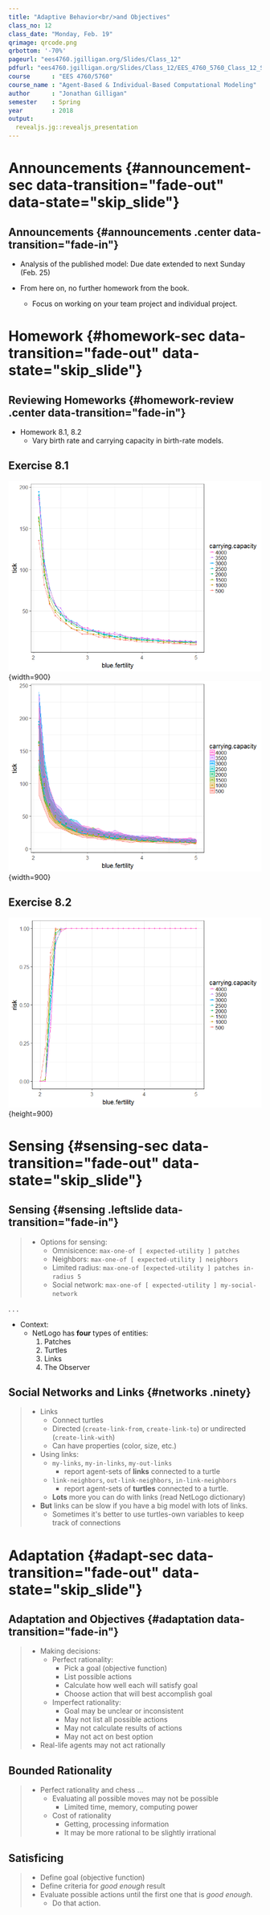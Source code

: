 ```yaml
---
title: "Adaptive Behavior<br/>and Objectives"
class_no: 12
class_date: "Monday, Feb. 19"
qrimage: qrcode.png
qrbottom: '-70%'
pageurl: "ees4760.jgilligan.org/Slides/Class_12"
pdfurl: "ees4760.jgilligan.org/Slides/Class_12/EES_4760_5760_Class_12_Slides.pdf"
course      : "EES 4760/5760"
course_name : "Agent-Based & Individual-Based Computational Modeling"
author      : "Jonathan Gilligan"
semester    : Spring
year        : 2018
output:
  revealjs.jg::revealjs_presentation
---
```


# Announcements {#announcement-sec data-transition="fade-out" data-state="skip_slide"}

## Announcements {#announcements .center data-transition="fade-in"}

* Analysis of the published model: Due date extended to next Sunday (Feb. 25)

* From here on, no further homework from the book.
  * Focus on working on your team project and individual project.

# Homework {#homework-sec data-transition="fade-out" data-state="skip_slide"}

## Reviewing Homeworks {#homework-review .center data-transition="fade-in"}

* Homework 8.1, 8.2
  * Vary birth rate and carrying capacity in birth-rate models.

## Exercise 8.1

![](assets/images/Ex_8_1_pl.png){width=900}
![](assets/images/Ex_8_1_plb.png){width=900}

## Exercise 8.2

![](assets/images/Ex_8_2_pl.png){height=900}

# Sensing {#sensing-sec data-transition="fade-out" data-state="skip_slide"}

## Sensing {#sensing .leftslide data-transition="fade-in"}

> * Options for sensing:
>   * Omnisicence: `max-one-of [ expected-utility ] patches`
>   * Neighbors: `max-one-of [ expected-utility ] neighbors`
>   * Limited radius: `max-one-of [expected-utility ] patches in-radius 5`
>   * Social network: `max-one-of [ expected-utility ] my-social-network`

. . .

* Context:
  * NetLogo has __four__ types of entities:
    1. Patches
    1. Turtles
    1. Links
    1. The Observer


## Social Networks and Links {#networks .ninety}

> * Links
>   * Connect turtles
>   * Directed (`create-link-from`, `create-link-to`) or undirected (`create-link-with`)
>   * Can have properties (color, size, etc.)
> * Using links:
>   * `my-links`, `my-in-links`, `my-out-links` 
>     * report agent-sets of __links__ connected to a turtle
>   * `link-neighbors`, `out-link-neighbors`, `in-link-neighbors` 
>     * report agent-sets of __turtles__ connected to a turtle.
>   * __Lots__ more you can do with links (read NetLogo dictionary)
> * **But** links can be slow if you have a big model with lots of links.
>   * Sometimes it's better to use turtles-own variables to keep track of connections

# Adaptation {#adapt-sec data-transition="fade-out" data-state="skip_slide"}


## Adaptation and Objectives {#adaptation data-transition="fade-in"}

> * Making decisions:
>   * Perfect rationality:
>     * Pick a goal (objective function)
>     * List possible actions
>     * Calculate how well each will satisfy goal
>     * Choose action that will best accomplish goal
>   * Imperfect rationality:
>     * Goal may be unclear or inconsistent
>     * May not list all possible actions
>     * May not calculate results of actions
>     * May not act on best option
> * Real-life agents may not act rationally

## Bounded Rationality

> * Perfect rationality and chess ...
>   * Evaluating all possible moves may not be possible
>     * Limited time, memory, computing power
>   * Cost of rationality
>     * Getting, processing information
>     * It may be more rational to be slightly irrational

## Satisficing

> * Define goal (objective function)
> * Define criteria for _good enough_ result
> * Evaluate possible actions until the first one that is _good enough_.
>   * Do that action.
